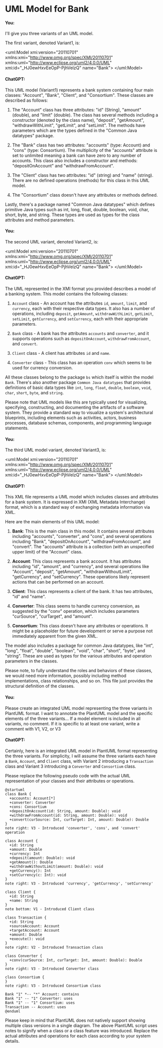 # UML Model for Bank

#### You:
I'll give you three variants of an UML model. 

The first variant, denoted Variant1, is: 

<?xml version="1.0" encoding="UTF-8"?>
<uml:Model xmi:version="20110701" xmlns:xmi="http://www.omg.org/spec/XMI/20110701" xmlns:uml="http://www.eclipse.org/uml2/4.0.0/UML" xmi:id="_HJ0ewHxvEeOpP-PjhVelzQ" name="Bank">
  <packagedElement xmi:type="uml:Package" xmi:id="_lZw_cHyAEeOS74OIN395aA" name="bs">
    <packagedElement xmi:type="uml:Class" xmi:id="_qv-PIHyAEeOS74OIN395aA" name="Account">
      <ownedAttribute xmi:id="_-xI3YHyAEeOS74OIN395aA" name="id" type="__EEsKn-OEeO47f7pJZDqVw"/>
      <ownedAttribute xmi:id="_D1m20HyBEeOS74OIN395aA" name="amount" type="__EEsJH-OEeO41f7pJZDqVw"/>
      <ownedAttribute xmi:id="_ZPoIYHyBEeOS74OIN395aA" name="limit" type="__EEsJH-OEeO41f7pJZDqVw"/>
      <ownedOperation xmi:id="_idK2AHyBEeOS74OIN395aA" name="Account">
        <ownedParameter xmi:id="_lkF1UH-PEeO38f7pJZDqVw" name="i" type="__EEsKn-OEeO47f7pJZDqVw"/>
        <ownedParameter xmi:id="_m38C0H-PEeO38f7pJZDqVw" name="m" type="__EEsJH-OEeO41f7pJZDqVw"/>
      </ownedOperation>
      <ownedOperation xmi:id="_zkKWsHyCEeOS74OIN395aA" name="deposit">
        <ownedParameter xmi:id="_vMbokH-PEeO38f7pJZDqVw" name="amount" type="__EEsJH-OEeO41f7pJZDqVw"/>
      </ownedOperation>
      <ownedOperation xmi:id="_12jQEHyCEeOS74OIN395aA" name="getAmount">
        <ownedParameter xmi:id="_iG78gH-QEeO38f7pJZDqVw" type="__EEsJH-OEeO41f7pJZDqVw" direction="return"/>
      </ownedOperation>
      <ownedOperation xmi:id="_3-WDAHyCEeOS74OIN395aA" name="withdrawWithLimit">
        <ownedParameter xmi:id="_6y11kH-QEeO38f7pJZDqVw" name="amount" type="__EEsJH-OEeO41f7pJZDqVw"/>
      </ownedOperation>
      <ownedOperation xmi:id="_5-ze4HyCEeOS74OIN395aA" name="getLimit">
        <ownedParameter xmi:id="_DVBSAH-REeO38f7pJZDqVw" name="" type="__EEsJH-OEeO41f7pJZDqVw" direction="return"/>
      </ownedOperation>
      <ownedOperation xmi:id="_9133EHyCEeOS74OIN395aA" name="setLimit">
        <ownedParameter xmi:id="_NrUXcH-REeO38f7pJZDqVw" name="l" type="__EEsJH-OEeO41f7pJZDqVw"/>
      </ownedOperation>
    </packagedElement>
    <packagedElement xmi:type="uml:Class" xmi:id="_tzN9sHyAEeOS74OIN395aA" name="Bank">
      <ownedAttribute xmi:id="_IYwnAHyDEeOS74OIN395aA" name="accounts" type="_qv-PIHyAEeOS74OIN395aA">
        <lowerValue xmi:type="uml:LiteralInteger" xmi:id="_N4Sx0HyDEeOS74OIN395aA"/>
        <upperValue xmi:type="uml:LiteralUnlimitedNatural" xmi:id="_NV7EkHyDEeOS74OIN395aA" value="*"/>
      </ownedAttribute>
      <ownedAttribute xmi:id="_QSzsMH-TEeO38f7pJZDqVw" name="cons" type="_Asxn8H-SEeO38f7pJZDqVw"/>
      <ownedOperation xmi:id="_aWleQH-TEeO38f7pJZDqVw" name="Bank">
        <ownedParameter xmi:id="_dTdfEH-TEeO38f7pJZDqVw" name="c" type="_Asxn8H-SEeO38f7pJZDqVw"/>
      </ownedOperation>
      <ownedOperation xmi:id="_bPQy8HyDEeOS74OIN395aA" name="depositOnAccount">
        <ownedParameter xmi:id="_i7L8kH-TEeO38f7pJZDqVw" name="id" type="__EEsKn-OEeO47f7pJZDqVw"/>
        <ownedParameter xmi:id="_mMsJkH-TEeO38f7pJZDqVw" name="amount" type="__EEsJH-OEeO41f7pJZDqVw"/>
      </ownedOperation>
      <ownedOperation xmi:id="_e0EWcHyDEeOS74OIN395aA" name="withdrawFromAccount">
        <ownedParameter xmi:id="_H61pwH-VEeO38f7pJZDqVw" name="id" type="__EEsKn-OEeO47f7pJZDqVw"/>
        <ownedParameter xmi:id="_LrnMsH-VEeO38f7pJZDqVw" name="amount" type="__EEsJH-OEeO41f7pJZDqVw"/>
      </ownedOperation>
    </packagedElement>
    <packagedElement xmi:type="uml:Class" xmi:id="_wODBYHyAEeOS74OIN395aA" name="Client">
      <ownedAttribute xmi:id="_r0NL8HyDEeOS74OIN395aA" name="id" type="__EEsKn-OEeO47f7pJZDqVw"/>
      <ownedAttribute xmi:id="_tlfjYHyDEeOS74OIN395aA" name="name" type="__EEsKn-OEeO47f7pJZDqVw"/>
    </packagedElement>
    <packagedElement xmi:type="uml:Class" xmi:id="_Asxn8H-SEeO38f7pJZDqVw" name="Consortium"/>
  </packagedElement>
  <packagedElement xmi:type="uml:Package" xmi:id="__EEsIH-OEeO37f7pJZDqVw" name="Common Java datatypes">
    <packagedElement xmi:type="uml:PrimitiveType" xmi:id="__EEsIX-OEeO38f7pJZDqVw" name="int"/>
    <packagedElement xmi:type="uml:PrimitiveType" xmi:id="__EEsIn-OEeO39f7pJZDqVw" name="long"/>
    <packagedElement xmi:type="uml:PrimitiveType" xmi:id="__EEsI3-OEeO40f7pJZDqVw" name="float"/>
    <packagedElement xmi:type="uml:PrimitiveType" xmi:id="__EEsJH-OEeO41f7pJZDqVw" name="double"/>
    <packagedElement xmi:type="uml:PrimitiveType" xmi:id="__EEsJX-OEeO42f7pJZDqVw" name="boolean"/>
    <packagedElement xmi:type="uml:PrimitiveType" xmi:id="__EEsJn-OEeO43f7pJZDqVw" name="void"/>
    <packagedElement xmi:type="uml:PrimitiveType" xmi:id="__EEsJ3-OEeO44f7pJZDqVw" name="char"/>
    <packagedElement xmi:type="uml:PrimitiveType" xmi:id="__EEsKH-OEeO45f7pJZDqVw" name="short"/>
    <packagedElement xmi:type="uml:PrimitiveType" xmi:id="__EEsKX-OEeO46f7pJZDqVw" name="byte"/>
    <packagedElement xmi:type="uml:PrimitiveType" xmi:id="__EEsKn-OEeO47f7pJZDqVw" name="string"/>
  </packagedElement>
</uml:Model>

#### ChatGPT:
This UML model (Variant1) represents a bank system containing four main classes: "Account", "Bank", "Client", and "Consortium". These classes are described as follows:

1. The "Account" class has three attributes: "id" (String), "amount" (double), and "limit" (double). The class has several methods including a constructor (denoted by the class name), "deposit", "getAmount", "withdrawWithLimit", "getLimit", and "setLimit". The methods have parameters which are the types defined in the "Common Java datatypes" package.

2. The "Bank" class has two attributes: "accounts" (type: Account) and "cons" (type: Consortium). The multiplicity of the "accounts" attribute is set to unlimited meaning a bank can have zero to any number of accounts. This class also includes a constructor and methods: "depositOnAccount" and "withdrawFromAccount".

3. The "Client" class has two attributes: "id" (string) and "name" (string). There are no defined operations (methods) for this class in this UML model.

4. The "Consortium" class doesn't have any attributes or methods defined.

Lastly, there's a package named "Common Java datatypes" which defines primitive Java types such as int, long, float, double, boolean, void, char, short, byte, and string. These types are used as types for the class attributes and method parameters.


#### You:
The second UML variant, denoted Variant2, is: 

<?xml version="1.0" encoding="UTF-8"?>
<uml:Model xmi:version="20110701" xmlns:xmi="http://www.omg.org/spec/XMI/20110701" xmlns:uml="http://www.eclipse.org/uml2/4.0.0/UML" xmi:id="_HJ0ewHxvEeOpP-PjhVelzQ" name="Bank">
  <packagedElement xmi:type="uml:Package" xmi:id="_lZw_cHyAEeOS74OIN395aA" name="bs">
    <packagedElement xmi:type="uml:Class" xmi:id="_qv-PIHyAEeOS74OIN395aA" name="Account">
      <ownedAttribute xmi:id="_-xI3YHyAEeOS74OIN395aA" name="id" type="__EEsKn-OEeO47f7pJZDqVw"/>
      <ownedAttribute xmi:id="_D1m20HyBEeOS74OIN395aA" name="amount" type="__EEsJH-OEeO41f7pJZDqVw"/>
      <ownedAttribute xmi:id="_ZPoIYHyBEeOS74OIN395aA" name="limit" type="__EEsJH-OEeO41f7pJZDqVw"/>
      <ownedAttribute xmi:id="_dViN0HyBEeOS74OIN395aA" name="currency" type="__EEsIX-OEeO38f7pJZDqVw"/>
      <ownedOperation xmi:id="_idK2AHyBEeOS74OIN395aA" name="Account">
        <ownedParameter xmi:id="_lkF1UH-PEeO38f7pJZDqVw" name="i" type="__EEsKn-OEeO47f7pJZDqVw"/>
        <ownedParameter xmi:id="_m38C0H-PEeO38f7pJZDqVw" name="m" type="__EEsJH-OEeO41f7pJZDqVw"/>
      </ownedOperation>
      <ownedOperation xmi:id="_zkKWsHyCEeOS74OIN395aA" name="deposit">
        <ownedParameter xmi:id="_vMbokH-PEeO38f7pJZDqVw" name="amount" type="__EEsJH-OEeO41f7pJZDqVw"/>
      </ownedOperation>
      <ownedOperation xmi:id="_12jQEHyCEeOS74OIN395aA" name="getAmount">
        <ownedParameter xmi:id="_iG78gH-QEeO38f7pJZDqVw" type="__EEsJH-OEeO41f7pJZDqVw" direction="return"/>
      </ownedOperation>
      <ownedOperation xmi:id="_3-WDAHyCEeOS74OIN395aA" name="withdrawWithLimit">
        <ownedParameter xmi:id="_6y11kH-QEeO38f7pJZDqVw" name="amount" type="__EEsJH-OEeO41f7pJZDqVw"/>
      </ownedOperation>
      <ownedOperation xmi:id="_5-ze4HyCEeOS74OIN395aA" name="getLimit">
        <ownedParameter xmi:id="_DVBSAH-REeO38f7pJZDqVw" name="" type="__EEsJH-OEeO41f7pJZDqVw" direction="return"/>
      </ownedOperation>
      <ownedOperation xmi:id="_9133EHyCEeOS74OIN395aA" name="setLimit">
        <ownedParameter xmi:id="_NrUXcH-REeO38f7pJZDqVw" name="l" type="__EEsJH-OEeO41f7pJZDqVw"/>
      </ownedOperation>
      <ownedOperation xmi:id="__AU4AHyCEeOS74OIN395aA" name="getCurrency">
        <ownedParameter xmi:id="_SbhXEH-REeO38f7pJZDqVw" type="__EEsIX-OEeO38f7pJZDqVw" direction="return"/>
      </ownedOperation>
      <ownedOperation xmi:id="_BqYqgHyDEeOS74OIN395aA" name="setCurrency">
        <ownedParameter xmi:id="_qKRrYH-REeO38f7pJZDqVw" name="c" type="__EEsIX-OEeO38f7pJZDqVw"/>
      </ownedOperation>
    </packagedElement>
    <packagedElement xmi:type="uml:Class" xmi:id="_tzN9sHyAEeOS74OIN395aA" name="Bank">
      <ownedAttribute xmi:id="_IYwnAHyDEeOS74OIN395aA" name="accounts" type="_qv-PIHyAEeOS74OIN395aA">
        <lowerValue xmi:type="uml:LiteralInteger" xmi:id="_N4Sx0HyDEeOS74OIN395aA"/>
        <upperValue xmi:type="uml:LiteralUnlimitedNatural" xmi:id="_NV7EkHyDEeOS74OIN395aA" value="*"/>
      </ownedAttribute>
      <ownedAttribute xmi:id="_RY7nAHyDEeOS74OIN395aA" name="converter">
        <lowerValue xmi:type="uml:LiteralInteger" xmi:id="_UmVXIHyDEeOS74OIN395aA"/>
      </ownedAttribute>
      <ownedOperation xmi:id="_i_aVgHyDEeOS74OIN395aA" name="Bank">
        <ownedParameter xmi:id="_WQa6IH-TEeO38f7pJZDqVw" name="c" type="_4TmzQHyAEeOS74OIN395aA"/>
      </ownedOperation>
      <ownedOperation xmi:id="_bPQy8HyDEeOS74OIN395aA" name="depositOnAccount">
        <ownedParameter xmi:id="_i7L8kH-TEeO38f7pJZDqVw" name="id" type="__EEsKn-OEeO47f7pJZDqVw"/>
        <ownedParameter xmi:id="_mMsJkH-TEeO38f7pJZDqVw" name="amount" type="__EEsJH-OEeO41f7pJZDqVw"/>
      </ownedOperation>
      <ownedOperation xmi:id="_e0EWcHyDEeOS74OIN395aA" name="withdrawFromAccount">
        <ownedParameter xmi:id="_H61pwH-VEeO38f7pJZDqVw" name="id" type="__EEsKn-OEeO47f7pJZDqVw"/>
        <ownedParameter xmi:id="_LrnMsH-VEeO38f7pJZDqVw" name="amount" type="__EEsJH-OEeO41f7pJZDqVw"/>
      </ownedOperation>
      <ownedOperation xmi:id="_lAQy8HyDEeOS74OIN395aA" name="convert">
        <ownedParameter xmi:id="_T2UkUH-VEeO38f7pJZDqVw" type="__EEsJH-OEeO41f7pJZDqVw" direction="return"/>
        <ownedParameter xmi:id="_WTOroH-VEeO38f7pJZDqVw" name="curSource" type="__EEsIX-OEeO38f7pJZDqVw"/>
        <ownedParameter xmi:id="_Y8sBMH-VEeO38f7pJZDqVw" name="curTarget" type="__EEsIX-OEeO38f7pJZDqVw"/>
        <ownedParameter xmi:id="_cJxBMH-VEeO38f7pJZDqVw" name="amount" type="__EEsJH-OEeO41f7pJZDqVw"/>
      </ownedOperation>
    </packagedElement>
    <packagedElement xmi:type="uml:Class" xmi:id="_wODBYHyAEeOS74OIN395aA" name="Client">
      <ownedAttribute xmi:id="_r0NL8HyDEeOS74OIN395aA" name="id" type="__EEsKn-OEeO47f7pJZDqVw"/>
      <ownedAttribute xmi:id="_tlfjYHyDEeOS74OIN395aA" name="name" type="__EEsKn-OEeO47f7pJZDqVw"/>
    </packagedElement>
    <packagedElement xmi:type="uml:Class" xmi:id="_4TmzQHyAEeOS74OIN395aA" name="Converter">
      <ownedOperation xmi:id="_y3jS4HyDEeOS74OIN395aA" name="conv">
        <ownedParameter xmi:id="_FlHTEH-WEeO38f7pJZDqVw" type="__EEsJH-OEeO41f7pJZDqVw" direction="return"/>
        <ownedParameter xmi:id="_Ju_5kH-WEeO38f7pJZDqVw" name="curSource" type="__EEsIX-OEeO38f7pJZDqVw"/>
        <ownedParameter xmi:id="_Mb4WkH-WEeO38f7pJZDqVw" name="curTarget" type="__EEsIX-OEeO38f7pJZDqVw"/>
        <ownedParameter xmi:id="_PS_GkH-WEeO38f7pJZDqVw" name="amount" type="__EEsJH-OEeO41f7pJZDqVw"/>
      </ownedOperation>
    </packagedElement>
  </packagedElement>
  <packagedElement xmi:type="uml:Package" xmi:id="__EEsIH-OEeO37f7pJZDqVw" name="Common Java datatypes">
    <packagedElement xmi:type="uml:PrimitiveType" xmi:id="__EEsIX-OEeO38f7pJZDqVw" name="int"/>
    <packagedElement xmi:type="uml:PrimitiveType" xmi:id="__EEsIn-OEeO39f7pJZDqVw" name="long"/>
    <packagedElement xmi:type="uml:PrimitiveType" xmi:id="__EEsI3-OEeO40f7pJZDqVw" name="float"/>
    <packagedElement xmi:type="uml:PrimitiveType" xmi:id="__EEsJH-OEeO41f7pJZDqVw" name="double"/>
    <packagedElement xmi:type="uml:PrimitiveType" xmi:id="__EEsJX-OEeO42f7pJZDqVw" name="boolean"/>
    <packagedElement xmi:type="uml:PrimitiveType" xmi:id="__EEsJn-OEeO43f7pJZDqVw" name="void"/>
    <packagedElement xmi:type="uml:PrimitiveType" xmi:id="__EEsJ3-OEeO44f7pJZDqVw" name="char"/>
    <packagedElement xmi:type="uml:PrimitiveType" xmi:id="__EEsKH-OEeO45f7pJZDqVw" name="short"/>
    <packagedElement xmi:type="uml:PrimitiveType" xmi:id="__EEsKX-OEeO46f7pJZDqVw" name="byte"/>
    <packagedElement xmi:type="uml:PrimitiveType" xmi:id="__EEsKn-OEeO47f7pJZDqVw" name="string"/>
  </packagedElement>
</uml:Model>

#### ChatGPT:
The UML represented in the XMI format you provided describes a model of a banking system. This model contains the following classes:

1. `Account` class - An account has the attributes `id`, `amount`, `limit`, and `currency`, each with their respective data types. It also has a number of operations, including `deposit`, `getAmount`, `withdrawWithLimit`, `getLimit`, `setLimit`, `getCurrency`, and `setCurrency`, each with their appropriate parameters.

2. `Bank` class - A bank has the attributes `accounts` and `converter`, and it supports operations such as `depositOnAccount`, `withdrawFromAccount`, and `convert`.

3. `Client` class - A client has attributes `id` and `name`.

4. `Converter` class - This class has an operation `conv` which seems to be used for currency conversion.

All these classes belong to the package `bs` which itself is within the model `Bank`. There's also another package `Common Java datatypes` that provides definitions of basic data types like `int`, `long`, `float`, `double`, `boolean`, `void`, `char`, `short`, `byte`, and `string`.

Please note that UML models like this are typically used for visualizing, specifying, constructing, and documenting the artifacts of a software system. They provide a standard way to visualize a system's architectural blueprints, including elements such as activities, actors, business processes, database schemas, components, and programming language statements.


#### You:
The third UML model variant, denoted Variant3, is: 

<?xml version="1.0" encoding="UTF-8"?>
<uml:Model xmi:version="20110701" xmlns:xmi="http://www.omg.org/spec/XMI/20110701" xmlns:uml="http://www.eclipse.org/uml2/4.0.0/UML" xmi:id="_HJ0ewHxvEeOpP-PjhVelzQ" name="Bank">
  <packagedElement xmi:type="uml:Package" xmi:id="_lZw_cHyAEeOS74OIN395aA" name="bs">
    <packagedElement xmi:type="uml:Class" xmi:id="_qv-PIHyAEeOS74OIN395aA" name="Account">
      <ownedAttribute xmi:id="_-xI3YHyAEeOS74OIN395aA" name="id" type="__EEsKn-OEeO47f7pJZDqVw"/>
      <ownedAttribute xmi:id="_D1m20HyBEeOS74OIN395aA" name="amount" type="__EEsJH-OEeO41f7pJZDqVw"/>
      <ownedAttribute xmi:id="_dViN0HyBEeOS74OIN395aA" name="currency" type="__EEsIX-OEeO38f7pJZDqVw"/>
      <ownedOperation xmi:id="_idK2AHyBEeOS74OIN395aA" name="Account">
        <ownedParameter xmi:id="_lkF1UH-PEeO38f7pJZDqVw" name="i" type="__EEsKn-OEeO47f7pJZDqVw"/>
        <ownedParameter xmi:id="_m38C0H-PEeO38f7pJZDqVw" name="m" type="__EEsJH-OEeO41f7pJZDqVw"/>
      </ownedOperation>
      <ownedOperation xmi:id="_zkKWsHyCEeOS74OIN395aA" name="deposit">
        <ownedParameter xmi:id="_vMbokH-PEeO38f7pJZDqVw" name="amount" type="__EEsJH-OEeO41f7pJZDqVw"/>
      </ownedOperation>
      <ownedOperation xmi:id="_12jQEHyCEeOS74OIN395aA" name="getAmount">
        <ownedParameter xmi:id="_iG78gH-QEeO38f7pJZDqVw" type="__EEsJH-OEeO41f7pJZDqVw" direction="return"/>
      </ownedOperation>
      <ownedOperation xmi:id="_3-WDAHyCEeOS74OIN395aA" name="withdrawWithoutLimit">
        <ownedParameter xmi:id="_6y11kH-QEeO38f7pJZDqVw" name="amount" type="__EEsJH-OEeO41f7pJZDqVw"/>
      </ownedOperation>
      <ownedOperation xmi:id="__AU4AHyCEeOS74OIN395aA" name="getCurrency">
        <ownedParameter xmi:id="_SbhXEH-REeO38f7pJZDqVw" type="__EEsIX-OEeO38f7pJZDqVw" direction="return"/>
      </ownedOperation>
      <ownedOperation xmi:id="_BqYqgHyDEeOS74OIN395aA" name="setCurrency">
        <ownedParameter xmi:id="_qKRrYH-REeO38f7pJZDqVw" name="c" type="__EEsIX-OEeO38f7pJZDqVw"/>
      </ownedOperation>
    </packagedElement>
    <packagedElement xmi:type="uml:Class" xmi:id="_tzN9sHyAEeOS74OIN395aA" name="Bank">
      <ownedAttribute xmi:id="_IYwnAHyDEeOS74OIN395aA" name="accounts" type="_qv-PIHyAEeOS74OIN395aA">
        <lowerValue xmi:type="uml:LiteralInteger" xmi:id="_N4Sx0HyDEeOS74OIN395aA"/>
        <upperValue xmi:type="uml:LiteralUnlimitedNatural" xmi:id="_NV7EkHyDEeOS74OIN395aA" value="*"/>
      </ownedAttribute>
      <ownedAttribute xmi:id="_RY7nAHyDEeOS74OIN395aA" name="converter">
        <lowerValue xmi:type="uml:LiteralInteger" xmi:id="_UmVXIHyDEeOS74OIN395aA"/>
      </ownedAttribute>
      <ownedAttribute xmi:id="_QSzsMH-TEeO38f7pJZDqVw" name="cons" type="_Asxn8H-SEeO38f7pJZDqVw"/>
      <ownedOperation xmi:id="_i_aVgHyDEeOS74OIN395aA" name="Bank">
        <ownedParameter xmi:id="_WQa6IH-TEeO38f7pJZDqVw" name="c" type="_4TmzQHyAEeOS74OIN395aA"/>
      </ownedOperation>
      <ownedOperation xmi:id="_aWleQH-TEeO38f7pJZDqVw" name="Bank">
        <ownedParameter xmi:id="_dTdfEH-TEeO38f7pJZDqVw" name="c" type="_Asxn8H-SEeO38f7pJZDqVw"/>
      </ownedOperation>
      <ownedOperation xmi:id="_bPQy8HyDEeOS74OIN395aA" name="depositOnAccount">
        <ownedParameter xmi:id="_i7L8kH-TEeO38f7pJZDqVw" name="id" type="__EEsKn-OEeO47f7pJZDqVw"/>
        <ownedParameter xmi:id="_mMsJkH-TEeO38f7pJZDqVw" name="amount" type="__EEsJH-OEeO41f7pJZDqVw"/>
      </ownedOperation>
      <ownedOperation xmi:id="_e0EWcHyDEeOS74OIN395aA" name="withdrawFromAccount">
        <ownedParameter xmi:id="_H61pwH-VEeO38f7pJZDqVw" name="id" type="__EEsKn-OEeO47f7pJZDqVw"/>
        <ownedParameter xmi:id="_LrnMsH-VEeO38f7pJZDqVw" name="amount" type="__EEsJH-OEeO41f7pJZDqVw"/>
      </ownedOperation>
      <ownedOperation xmi:id="_lAQy8HyDEeOS74OIN395aA" name="convert">
        <ownedParameter xmi:id="_T2UkUH-VEeO38f7pJZDqVw" type="__EEsJH-OEeO41f7pJZDqVw" direction="return"/>
        <ownedParameter xmi:id="_WTOroH-VEeO38f7pJZDqVw" name="curSource" type="__EEsIX-OEeO38f7pJZDqVw"/>
        <ownedParameter xmi:id="_Y8sBMH-VEeO38f7pJZDqVw" name="curTarget" type="__EEsIX-OEeO38f7pJZDqVw"/>
        <ownedParameter xmi:id="_cJxBMH-VEeO38f7pJZDqVw" name="amount" type="__EEsJH-OEeO41f7pJZDqVw"/>
      </ownedOperation>
    </packagedElement>
    <packagedElement xmi:type="uml:Class" xmi:id="_wODBYHyAEeOS74OIN395aA" name="Client">
      <ownedAttribute xmi:id="_r0NL8HyDEeOS74OIN395aA" name="id" type="__EEsKn-OEeO47f7pJZDqVw"/>
      <ownedAttribute xmi:id="_tlfjYHyDEeOS74OIN395aA" name="name" type="__EEsKn-OEeO47f7pJZDqVw"/>
    </packagedElement>
    <packagedElement xmi:type="uml:Class" xmi:id="_4TmzQHyAEeOS74OIN395aA" name="Converter">
      <ownedOperation xmi:id="_y3jS4HyDEeOS74OIN395aA" name="conv">
        <ownedParameter xmi:id="_FlHTEH-WEeO38f7pJZDqVw" type="__EEsJH-OEeO41f7pJZDqVw" direction="return"/>
        <ownedParameter xmi:id="_Ju_5kH-WEeO38f7pJZDqVw" name="curSource" type="__EEsIX-OEeO38f7pJZDqVw"/>
        <ownedParameter xmi:id="_Mb4WkH-WEeO38f7pJZDqVw" name="curTarget" type="__EEsIX-OEeO38f7pJZDqVw"/>
        <ownedParameter xmi:id="_PS_GkH-WEeO38f7pJZDqVw" name="amount" type="__EEsJH-OEeO41f7pJZDqVw"/>
      </ownedOperation>
    </packagedElement>
    <packagedElement xmi:type="uml:Class" xmi:id="_Asxn8H-SEeO38f7pJZDqVw" name="Consortium"/>
  </packagedElement>
  <packagedElement xmi:type="uml:Package" xmi:id="__EEsIH-OEeO37f7pJZDqVw" name="Common Java datatypes">
    <packagedElement xmi:type="uml:PrimitiveType" xmi:id="__EEsIX-OEeO38f7pJZDqVw" name="int"/>
    <packagedElement xmi:type="uml:PrimitiveType" xmi:id="__EEsIn-OEeO39f7pJZDqVw" name="long"/>
    <packagedElement xmi:type="uml:PrimitiveType" xmi:id="__EEsI3-OEeO40f7pJZDqVw" name="float"/>
    <packagedElement xmi:type="uml:PrimitiveType" xmi:id="__EEsJH-OEeO41f7pJZDqVw" name="double"/>
    <packagedElement xmi:type="uml:PrimitiveType" xmi:id="__EEsJX-OEeO42f7pJZDqVw" name="boolean"/>
    <packagedElement xmi:type="uml:PrimitiveType" xmi:id="__EEsJn-OEeO43f7pJZDqVw" name="void"/>
    <packagedElement xmi:type="uml:PrimitiveType" xmi:id="__EEsJ3-OEeO44f7pJZDqVw" name="char"/>
    <packagedElement xmi:type="uml:PrimitiveType" xmi:id="__EEsKH-OEeO45f7pJZDqVw" name="short"/>
    <packagedElement xmi:type="uml:PrimitiveType" xmi:id="__EEsKX-OEeO46f7pJZDqVw" name="byte"/>
    <packagedElement xmi:type="uml:PrimitiveType" xmi:id="__EEsKn-OEeO47f7pJZDqVw" name="string"/>
  </packagedElement>
</uml:Model>

#### ChatGPT:
This XML file represents a UML model which includes classes and attributes for a bank system. It is expressed in XMI (XML Metadata Interchange) format, which is a standard way of exchanging metadata information via XML.

Here are the main elements of this UML model:

1. **Bank**: This is the main class in this model. It contains several attributes including "accounts", "converter", and "cons", and several operations including "Bank", "depositOnAccount", "withdrawFromAccount", and "convert". The "accounts" attribute is a collection (with an unspecified upper limit) of the "Account" class.

2. **Account**: This class represents a bank account. It has attributes including "id", "amount", and "currency", and several operations like "Account", "deposit", "getAmount", "withdrawWithoutLimit", "getCurrency", and "setCurrency". These operations likely represent actions that can be performed on an account.

3. **Client**: This class represents a client of the bank. It has two attributes, "id" and "name".

4. **Converter**: This class seems to handle currency conversion, as suggested by the "conv" operation, which includes parameters "curSource", "curTarget", and "amount".

5. **Consortium**: This class doesn't have any attributes or operations. It might be a placeholder for future development or serve a purpose not immediately apparent from the given XML.

The model also includes a package for common Java datatypes, like "int", "long", "float", "double", "boolean", "void", "char", "short", "byte", and "string". These are used as types for the various attributes and operation parameters in the classes.

Please note, to fully understand the roles and behaviors of these classes, we would need more information, possibly including method implementations, class relationships, and so on. This file just provides the structural definition of the classes.


#### You:
Please create an integrated UML model representing the three variants in PlantUML format. 
I want to annotate the PlantUML model and the specific elements of the three variants... If a model element is included in all variants, no comment. If it is specific to at least one variant, write a comment with V1, V2, or V3

#### ChatGPT:
Certainly, here is an integrated UML model in PlantUML format representing the three variants. For simplicity, I will assume the three variants each have a `Bank`, `Account`, and `Client` class, with Variant 2 introducing a `Transaction` class and Variant 3 introducing a `Converter` and `Consortium` class.

Please replace the following pseudo code with the actual UML representation of your classes and their attributes or operations.

```plantuml
@startuml
class Bank {
  +accounts: Account[*]
  +converter: Converter
  +cons: Consortium
  +depositOnAccount(id: String, amount: Double): void
  +withdrawFromAccount(id: String, amount: Double): void
  +convert(curSource: Int, curTarget: Int, amount: Double): Double
}
note right: V3 - Introduced 'converter', 'cons', and 'convert' operation

class Account {
  +id: String
  +amount: Double
  +currency: Int
  +deposit(amount: Double): void
  +getAmount(): Double
  +withdrawWithoutLimit(amount: Double): void
  +getCurrency(): Int
  +setCurrency(c: Int): void
}
note right: V3 - Introduced 'currency', 'getCurrency', 'setCurrency'

class Client {
  +id: String
  +name: String
}
note bottom: V1 - Introduced Client class

class Transaction {
  +id: String
  +sourceAccount: Account
  +targetAccount: Account
  +amount: Double
  +execute(): void
}
note right: V2 - Introduced Transaction class

class Converter {
  +conv(curSource: Int, curTarget: Int, amount: Double): Double
}
note right: V3 - Introduced Converter class

class Consortium {
}
note right: V3 - Introduced Consortium class

Bank "1" *-- "*" Account: contains
Bank "1" -- "1" Converter: uses
Bank "1" -- "1" Consortium: uses
Transaction -- Account: uses
@enduml
```

Please keep in mind that PlantUML does not natively support showing multiple class versions in a single diagram. The above PlantUML script uses notes to signify when a class or a class feature was introduced. Replace the actual attributes and operations for each class according to your system details.

